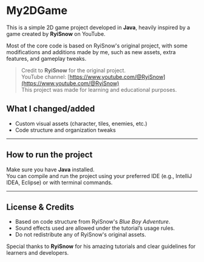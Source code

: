 # My2DGame

This is a simple 2D game project developed in **Java**, heavily inspired by a game created by **RyiSnow** on YouTube.

Most of the core code is based on RyiSnow's original project, with some modifications and additions made by me, such as new assets, extra features, and gameplay tweaks.

> Credit to **RyiSnow** for the original project.  
> YouTube channel: [https://www.youtube.com/@RyiSnow](https://www.youtube.com/@RyiSnow)  
> This project was made for learning and educational purposes.

## What I changed/added

- Custom visual assets (character, tiles, enemies, etc.)
- Code structure and organization tweaks

---

## How to run the project

Make sure you have **Java** installed.  
You can compile and run the project using your preferred IDE (e.g., IntelliJ IDEA, Eclipse) or with terminal commands.

---

## License & Credits

- Based on code structure from RyiSnow's *Blue Boy Adventure*.
- Sound effects used are allowed under the tutorial’s usage rules.
- Do not redistribute any of RyiSnow's original assets.

Special thanks to **RyiSnow** for his amazing tutorials and clear guidelines for learners and developers.
